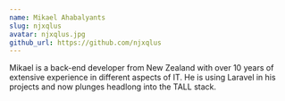 ```yaml
---
name: Mikael Ahabalyants 
slug: njxqlus
avatar: njxqlus.jpg
github_url: https://github.com/njxqlus
---
```


Mikael is a back-end developer from New Zealand with over 10 years of extensive experience in different aspects of IT. He is using Laravel in his projects and now plunges headlong into the TALL stack.
